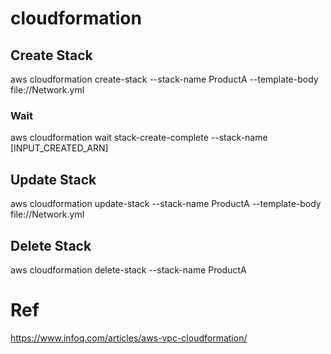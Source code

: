 # cloudformation


## Create Stack
  aws cloudformation create-stack --stack-name ProductA --template-body file://Network.yml

### Wait 
  aws cloudformation wait stack-create-complete --stack-name [INPUT_CREATED_ARN]

## Update Stack
  aws cloudformation update-stack --stack-name ProductA --template-body file://Network.yml

## Delete Stack
  aws cloudformation delete-stack --stack-name ProductA

# Ref
  https://www.infoq.com/articles/aws-vpc-cloudformation/
